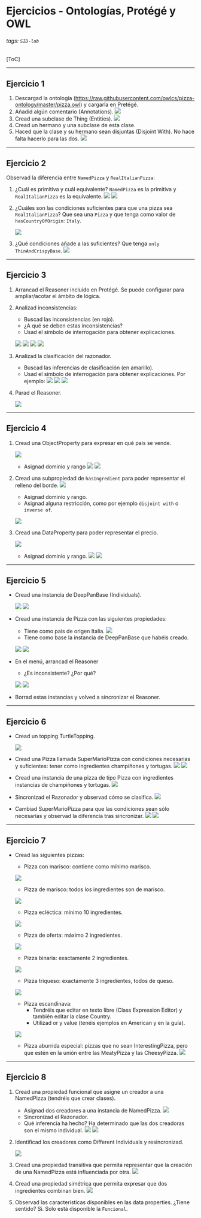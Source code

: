 # Ejercicios - Ontologías, Protégé y OWL

###### tags: `SID-lab`

[ToC]

---

## Ejercicio 1

1. Descargad la ontología (https://raw.githubusercontent.com/owlcs/pizza-ontology/master/pizza.owl) y cargarla en Pretégé.
2. Añadid algún comentario (Annotations).
    ![](images/ontology1/exercises/1.png)
3. Cread una subclase de Thing (Entities).
    ![](images/ontology1/exercises/2.png)
4. Cread un hermano y una subclase de esta clase.
5. Haced que la clase y su hermano sean disjuntas (Disjoint With). No hace falta hacerlo para las dos.
    ![](images/ontology1/exercises/3.png)

---
    
## Ejercicio 2

Observad la diferencia entre `NamedPizza` y `RealItalianPizza`:
1. ¿Cuál es primitiva y cuál equivalente?
    `NamedPizza` es la primitiva y `RealItalianPizza` es la equivalente.
    ![](images/ontology1/exercises/4.png)
    ![](images/ontology1/exercises/5.png)
3. ¿Cuáles son las condiciones suficientes para que una pizza sea `RealItalianPizza`?
    Que sea una `Pizza` y que tenga como valor de `hasCountryOfOrigin`: `Italy`.
    
    ![](images/ontology1/exercises/6.png)
5. ¿Qué condiciones añade a las suficientes?
    Que tenga `only ThinAndCrispyBase`.
    ![](images/ontology1/exercises/7.png)
    
    
---

## Ejercicio 3

1. Arrancad el Reasoner incluído en Protégé. Se puede configurar para ampliar/acotar el ámbito de lógica.
2. Analizad inconsistencias:
    * Buscad las inconsistencias (en rojo).
    * ¿A qué se deben estas inconsistencias?
    * Usad el símbolo de interrogación para obtener explicaciones.
    
    ![](images/ontology1/exercises/8.png)
    ![](images/ontology1/exercises/9.png)
    ![](images/ontology1/exercises/10.png)
    ![](images/ontology1/exercises/11.png)
3. Analizad la clasificación del razonador.
    * Buscad las inferencias de clasificación (en amarillo).
    * Usad el símbolo de interrogación para obtener explicaciones.
    Por ejemplo:
    ![](images/ontology1/exercises/12.png)
    ![](images/ontology1/exercises/13.png)
    ![](images/ontology1/exercises/14.png)
4. Parad el Reasoner.

    ![](images/ontology1/exercises/15.png)

---

## Ejercicio 4

1. Cread una ObjectProperty para expresar en qué país se vende.

    ![](images/ontology1/exercises/16.png)
    * Asignad dominio y rango
    ![](images/ontology1/exercises/17.png)
    ![](images/ontology1/exercises/18.png)
2. Cread una subpropiedad de `hasIngredient` para poder representar el relleno del borde.
    ![](images/ontology1/exercises/19.png)
    * Asignad dominio y rango.
    * Asignad alguna restricción, como por ejemplo `disjoint with` o `inverse of`.
    
    ![](images/ontology1/exercises/20.png)
3. Cread una DataProperty para poder representar el precio.

    ![](images/ontology1/exercises/21.png)
    * Asignad dominio y rango.
    ![](images/ontology1/exercises/22.png)
    ![](images/ontology1/exercises/23.png)
    
    
---

## Ejercicio 5

* Cread una instancia de DeepPanBase (Individuals).

    ![](images/ontology1/exercises/24.png)
    ![](images/ontology1/exercises/25.png)
* Cread una instancia de Pizza con las siguientes propiedades:
    * Tiene como país de origen Italia.
    ![](images/ontology1/exercises/26.png)
    * Tiene como base la instancia de DeepPanBase que habéis creado.
   
    ![](images/ontology1/exercises/27.png)
    ![](images/ontology1/exercises/28.png)
* En el menú, arrancad el Reasoner
    * ¿Es inconsistente? ¿Por qué?

    ![](images/ontology1/exercises/29.png)
    ![](images/ontology1/exercises/30.png)
* Borrad estas instancias y volved a sincronizar el Reasoner.

---

## Ejercicio 6


* Cread un topping TurtleTopping.

    ![](images/ontology1/exercises/31.png)
* Cread una Pizza llamada SuperMarioPizza con condiciones necesarias y suficientes: tener como ingredientes champiñones y tortugas.
    ![](images/ontology1/exercises/32.png)
    ![](images/ontology1/exercises/33.png)
* Cread una instancia de una pizza de tipo Pizza con ingredientes instancias de champiñones y tortugas.
    ![](images/ontology1/exercises/34.png)
* Sincronizad el Razonador y observad cómo se clasifica.
    ![](images/ontology1/exercises/35.png)
* Cambiad SuperMarioPizza para que las condiciones sean sólo necesarias y observad la diferencia tras sincronizar.
    ![](images/ontology1/exercises/36.png)
    ![](images/ontology1/exercises/37.png)
    
---

## Ejercicio 7

* Cread las siguientes pizzas:
    * Pizza con marisco: contiene como mínimo marisco.
    
    ![](images/ontology1/exercises/38.png)
    * Pizza de marisco: todos los ingredientes son de marisco.
   
    ![](images/ontology1/exercises/39.png)
    * Pizza ecléctica: mínimo 10 ingredientes.
   
    ![](images/ontology1/exercises/40.png)
    * Pizza de oferta: máximo 2 ingredientes.
   
    ![](images/ontology1/exercises/41.png)
    * Pizza binaria: exactamente 2 ingredientes.
   
    ![](images/ontology1/exercises/42.png)
    * Pizza triqueso: exactamente 3 ingredientes, todos de queso.
    
    ![](images/ontology1/exercises/43.png)
    * Pizza escandinava:
        * Tendréis que editar en texto libre (Class Expression Editor) y también editar la clase Country.
        * Utilizad or y value (tenéis ejemplos en American y en la guía).
     
    ![](images/ontology1/exercises/44.png)
    * Pizza aburrida especial: pizzas que no sean InterestingPizza, pero que estén en la unión entre las MeatyPizza y las CheesyPizza.
    ![](images/ontology1/exercises/45.png)
    

---

## Ejercicio 8

1. Cread una propiedad funcional que asigne un creador a una NamedPizza (tendréis que crear clases).
    * Asignad dos creadores a una instancia de NamedPizza.
    ![](images/ontology1/exercises/46.png)
    * Sincronizad el Razonador.
    * Qué inferencia ha hecho?
    Ha determinado que las dos creadoras son el mismo individual.
    ![](images/ontology1/exercises/47.png)
    ![](images/ontology1/exercises/48.png)
2. Identificad los creadores como Different Individuals y resincronizad.

    ![](images/ontology1/exercises/49.png)
3. Cread una propiedad transitiva que permita representar que la creación de una NamedPizza está influenciada por otra.
    ![](images/ontology1/exercises/50.png)
4. Cread una propiedad simétrica que permita expresar que dos ingredientes combinan bien.
    ![](images/ontology1/exercises/51.png)
5. Observad las características disponibles en las data properties. ¿Tiene sentido?
    Si. Solo está disponible la `Funcional`.
